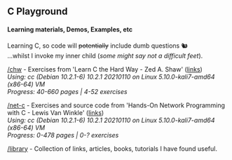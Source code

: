 ## C Playground 
#### Learning materials, Demos, Examples, etc

Learning C, so code will ~~potentially~~ include dumb questions 🐿️  
...whilst I invoke my inner child (*some might say not a difficult feet*).

[/chw](/chw) - Exercises from 'Learn C the Hard Way - Zed A. Shaw' ([links](/library/links.md))  
*Using: cc (Debian 10.2.1-6) 10.2.1 20210110 on Linux 5.10.0-kali7-amd64 (x86-64) VM*  
*Progress: 40-660 pages | 4-52 exercises*

[/net-c](/net-c) - Exercises and source code from 'Hands-On Network Programming with C - Lewis Van Winkle' ([links](/library/links.md))  
*Using: cc (Debian 10.2.1-6) 10.2.1 20210110 on Linux 5.10.0-kali7-amd64 (x86-64) VM*  
*Progress: 0-478 pages | 0-? exercises*

[/library](/library) - Collection of links, articles, books, tutorials I have found useful.
